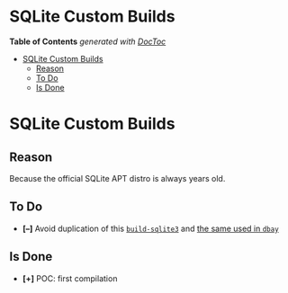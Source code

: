 
# SQLite Custom Builds


<!-- START doctoc generated TOC please keep comment here to allow auto update -->
<!-- DON'T EDIT THIS SECTION, INSTEAD RE-RUN doctoc TO UPDATE -->
**Table of Contents**  *generated with [DocToc](https://github.com/thlorenz/doctoc)*

- [SQLite Custom Builds](#sqlite-custom-builds)
  - [Reason](#reason)
  - [To Do](#to-do)
  - [Is Done](#is-done)

<!-- END doctoc generated TOC please keep comment here to allow auto update -->


# SQLite Custom Builds

## Reason

Because the official SQLite APT distro is always years old.

## To Do

* **[–]** Avoid duplication of this [`build-sqlite3`](https://github.com/loveencounterflow/sqlite3-customized/blob/main/build-sqlite3)
    and [the same used in `dbay`](https://github.com/loveencounterflow/dbay/blob/main/build-sqlite3)

## Is Done

* **[+]** POC: first compilation
